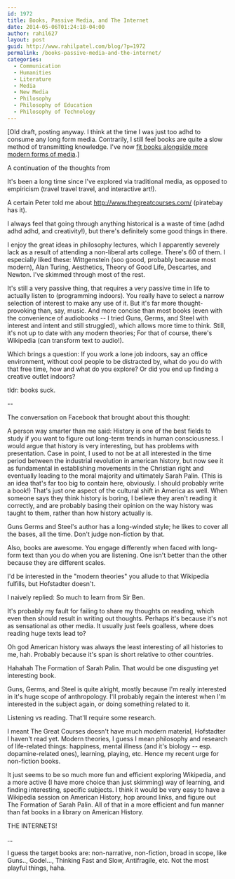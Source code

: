 ```yaml
---
id: 1972
title: Books, Passive Media, and The Internet
date: 2014-05-06T01:24:18-04:00
author: rahil627
layout: post
guid: http://www.rahilpatel.com/blog/?p=1972
permalink: /books-passive-media-and-the-internet/
categories:
  - Communication
  - Humanities
  - Literature
  - Media
  - New Media
  - Philosophy
  - Philosophy of Education
  - Philosophy of Technology
---
```

[Old draft, posting anyway. I think at the time I was just too adhd to consume any long form media. Contrarily, I still feel books are quite a slow method of transmitting knowledge. I've now <a title="A Liberal Arts Self Study Curriculum" href="http://www.rahilpatel.com/blog/a-liberal-arts-self-study-curriculum">fit books alongside more modern forms of media</a>.]

A continuation of the thoughts from

It's been a long time since I've explored via traditional media, as opposed to empiricism (travel travel travel, and interactive art!).

A certain Peter told me about http://www.thegreatcourses.com/ (piratebay has it).

I always feel that going through anything historical is a waste of time (adhd adhd adhd, and creativity!), but there's definitely some good things in there.

I enjoy the great ideas in philosophy lectures, which I apparently severely lack as a result of attending a non-liberal arts college. There's 60 of them. I especially liked these: Wittgenstein (soo goood, probably because most modern), Alan Turing, Aesthetics, Theory of Good Life, Descartes, and Newton. I've skimmed through most of the rest.

It's still a very passive thing, that requires a very passive time in life to actually listen to (programming indoors). You really have to select a narrow selection of interest to make any use of it. But it's far more thought-provoking than, say, music. And more concise than most books (even with the convenience of audiobooks -- I tried Guns, Germs, and Steel with interest and intent and still struggled), which allows more time to think. Still, it's not up to date with any modern theories; For that of course, there's Wikipedia (can transform text to audio!).

Which brings a question: If you work a lone job indoors, say an office environment, without cool people to be distracted by, what do you do with that free time, how and what do you explore? Or did you end up finding a creative outlet indoors?

tldr: books suck.

--

The conversation on Facebook that brought about this thought:

A person way smarter than me said:
History is one of the best fields to study if you want to figure out long-term
trends in human consciousness. I would argue that history is very interesting, but has problems with presentation. Case in point, I used to not be at all interested in the time period between the industrial revolution in american history, but now see it as fundamental in establishing movements in the Christian right and eventually leading to the moral majority and ultimately Sarah Palin. (This is an idea that's far too big to contain here, obviously. I should probably write a book!) That's just one aspect of the cultural shift in America as well. When someone says they think history is boring, I believe they aren't reading it correctly, and are probably basing their opinion on the way history was taught to them, rather than how history actually is.

Guns Germs and Steel's author has a long-winded style; he likes to cover all the bases, all the time. Don't judge non-fiction by that.

Also, books are awesome. You engage differently when faced with long-form text than you do when you are listening. One isn't better than the other because they are different scales.

I'd be interested in the "modern theories" you allude to that Wikipedia fulfills, but Hofstadter doesn't.

I naively replied:
So much to learn from Sir Ben.

It's probably my fault for failing to share my thoughts on reading, which even then should result in writing out thoughts. Perhaps it's because it's not as sensational as other media. It usually just feels goalless, where does reading huge texts lead to?

Oh god American history was always the least interesting of all histories to me, hah. Probably because it's span is short relative to other countries.

Hahahah The Formation of Sarah Palin. That would be one disgusting yet interesting book.

Guns, Germs, and Steel is quite alright, mostly because I'm really interested in it's huge scope of anthropology. I'll probably regain the interest when I'm interested in the subject again, or doing something related to it.

Listening vs reading. That'll require some research.

I meant The Great Courses doesn't have much modern material, Hofstadter I haven't read yet. Modern theories, I guess I mean philosophy and research of life-related things: happiness, mental illness (and it's biology -- esp. dopamine-related ones), learning, playing, etc. Hence my recent urge for non-fiction books.

It just seems to be so much more fun and efficient exploring Wikipedia, and a more active (I have more choice than just skimming) way of learning, and finding interesting, specific subjects. I think it would be very easy to have a Wikipedia session on American History, hop around links, and figure out The Formation of Sarah Palin. All of that in a more efficient and fun manner than fat books in a library on American History.

THE INTERNETS!

...

I guess the target books are: non-narrative, non-fiction, broad in scope, like Guns.., Godel..., Thinking Fast and Slow, Antifragile, etc. Not the most playful things, haha.